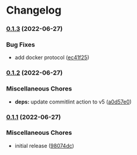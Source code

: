 # Changelog

### [0.1.3](https://github.com/indykite/metadata-publisher/compare/v0.1.2...v0.1.3) (2022-06-27)


### Bug Fixes

* add docker protocol ([ec41f25](https://github.com/indykite/metadata-publisher/commit/ec41f2511b347350b5e4ca427ff179e0dfa72ec0))

### [0.1.2](https://github.com/indykite/metadata-publisher/compare/v0.1.1...v0.1.2) (2022-06-27)


### Miscellaneous Chores

* **deps:** update commitlint action to v5 ([a0d57e0](https://github.com/indykite/metadata-publisher/commit/a0d57e033110eb287b67e0d6c47e5589fbcdf19d))

### [0.1.1](https://github.com/indykite/metadata-publisher/compare/v0.1.0...v0.1.1) (2022-06-27)


### Miscellaneous Chores

* initial release ([98074dc](https://github.com/indykite/metadata-publisher/commit/98074dc5cdeb427a4ba4d4e359a17b35f4dcd9ae))
